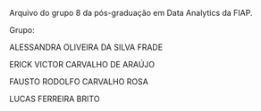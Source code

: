 Arquivo do grupo 8 da pós-graduação em Data Analytics da FIAP.

Grupo:

ALESSANDRA OLIVEIRA DA SILVA FRADE

ERICK VICTOR CARVALHO DE ARAÚJO

FAUSTO RODOLFO CARVALHO ROSA

LUCAS FERREIRA BRITO
